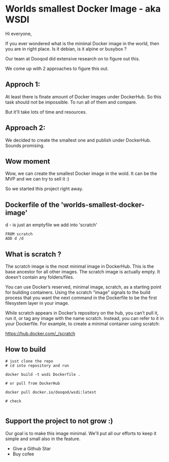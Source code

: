 # Worlds smallest Docker Image - aka WSDI

Hi everyone,

If you ever wondered what is the minimal Docker image in the world, then you are in right place.
Is it debian, is it alpine or busybox ? 

Our team at Dooqod did extensive research on to figure out this.

We come up with 2 approaches to figure this out.

## Approch 1:
At least there is finate amount of Docker images under DockerHub. 
So this task should not be impossible. To run all of them and compare.

But it'll take lots of time and resources. 

## Approach 2:
We decided to create the smallest one and publish under DockerHub. Sounds promising.

## Wow moment
Wow, we can create the smallest Docker image in the wold.
It can be the MVP and we can try to sell it :) 

So we started this project right away.

## Dockerfile of the 'worlds-smallest-docker-image'

d - is just an emptyfile we add into 'scratch'

```shell
FROM scratch
ADD d /d

```

## What is scratch ?

The scratch image is the most minimal image in DockerHub. This is the base ancestor for all other images. 
The scratch image is actually empty. It doesn't contain any folders/files.

You can use Docker’s reserved, minimal image, scratch, as a starting point for building containers. Using the scratch “image” signals to the build process that you want the next command in the Dockerfile to be the first filesystem layer in your image.

While scratch appears in Docker’s repository on the hub, you can’t pull it, run it, or tag any image with the name scratch. Instead, you can refer to it in your Dockerfile. For example, to create a minimal container using scratch:

https://hub.docker.com/_/scratch

## How to build 

```shell
# just clone the repo
# cd into repository and run 

docker build -t wsdi Dockerfile .

# or pull from DockerHub

docker pull docker.io/dooqod/wsdi:latest

# check 


```

## Support the project to not grow :)

Our goal is to make this image minimal.
We'll put all our efforts to keep it simple and small also in the feature.

 - Give a Github Star
 - Buy cofee




